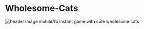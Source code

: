 # Wholesome-Cats
![header image](https://img.itch.zone/aW1nLzE1MjE0MzgucG5n/original/FGpGqx.png)
mobile/fb instant game with cute wholesome cats
